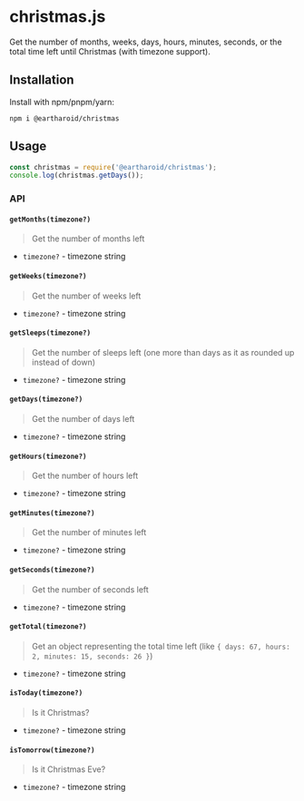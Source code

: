 # christmas.js

Get the number of months, weeks, days, hours, minutes, seconds, or the total time left until Christmas (with timezone support).

## Installation

Install with npm/pnpm/yarn:

`npm i @eartharoid/christmas`

## Usage

```js
const christmas = require('@eartharoid/christmas');
console.log(christmas.getDays());
```

### API

#### `getMonths(timezone?)`

> Get the number of months left

- `timezone?` - timezone string

#### `getWeeks(timezone?)`

> Get the number of weeks left

- `timezone?` - timezone string

#### `getSleeps(timezone?)`

> Get the number of sleeps left (one more than days as it as rounded up instead of down)

- `timezone?` - timezone string

#### `getDays(timezone?)`

> Get the number of days left

- `timezone?` - timezone string

#### `getHours(timezone?)`

> Get the number of hours left

- `timezone?` - timezone string

#### `getMinutes(timezone?)`

> Get the number of minutes left

- `timezone?` - timezone string

#### `getSeconds(timezone?)`

> Get the number of seconds left

- `timezone?` - timezone string

#### `getTotal(timezone?)`

> Get an object representing the total time left (like `{ days: 67, hours: 2, minutes: 15, seconds: 26 }`)

- `timezone?` - timezone string

#### `isToday(timezone?)`

> Is it Christmas?

- `timezone?` - timezone string

#### `isTomorrow(timezone?)`

> Is it Christmas Eve?

- `timezone?` - timezone string